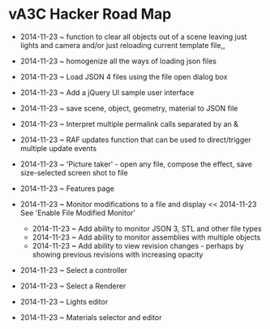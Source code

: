 vA3C Hacker Road Map
===

* 2014-11-23 ~ function to clear all objects out of a scene leaving just lights and camera and/or just reloading current template file,,

* 2014-11-23 ~ homogenize all the ways of loading json files

* 2014-11-23 ~ Load JSON 4 files using the file open dialog box

* 2014-11-23 ~ Add a jQuery UI sample user interface

* 2014-11-23 ~ save scene, object, geometry, material to JSON file

* 2014-11-23 ~ Interpret multiple permalink calls separated by an &

* 2014-11-23 ~ RAF updates function that can be used to direct/trigger multiple update events

* 2014-11-23 ~ 'Picture taker' - open any file, compose the effect, save size-selected screen shot to file

* 2014-11-23 ~ Features page

* 2014-11-23 ~ Monitor modifications to a file and display  << 2014-11-23 See 'Enable File Modified Monitor'
	* 2014-11-23 ~ Add ability to monitor JSON 3, STL and other file types
	* 2014-11-23 ~ Add ability to monitor assemblies with multiple objects
	* 2014-11-23 ~ Add ability to view revision changes - perhaps by showing previous revisions with increasing opacity

* 2014-11-23 ~ Select a controller

* 2014-11-23 ~ Select a Renderer

* 2014-11-23 ~ Lights editor

* 2014-11-23 ~ Materials selector and editor

